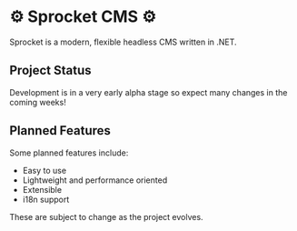 # ⚙️ Sprocket CMS ⚙️

Sprocket is a modern, flexible headless CMS written in .NET. 

## Project Status

Development is in a very early alpha stage so expect many changes in the coming weeks!

## Planned Features

Some planned features include:

* Easy to use
* Lightweight and performance oriented
* Extensible
* i18n support

These are subject to change as the project evolves.